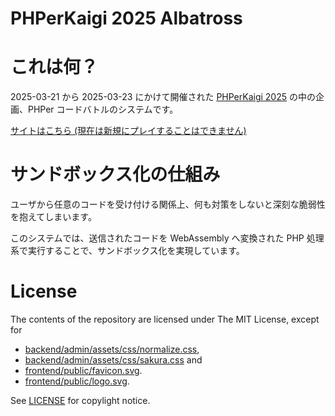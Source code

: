 # PHPerKaigi 2025 Albatross


# これは何？

2025-03-21 から 2025-03-23 にかけて開催された [PHPerKaigi 2025](https://phperkaigi.jp/2025/) の中の企画、PHPer コードバトルのシステムです。

[サイトはこちら (現在は新規にプレイすることはできません)](https://t.nil.ninja/phperkaigi/2025/code-battle/)


# サンドボックス化の仕組み

ユーザから任意のコードを受け付ける関係上、何も対策をしないと深刻な脆弱性を抱えてしまいます。

このシステムでは、送信されたコードを WebAssembly へ変換された PHP 処理系で実行することで、サンドボックス化を実現しています。


# License

The contents of the repository are licensed under The MIT License, except for

* [backend/admin/assets/css/normalize.css](backend/admin/assets/normalize.css),
* [backend/admin/assets/css/sakura.css](backend/admin/assets/sakura.css) and
* [frontend/public/favicon.svg](frontend/public/favicon.svg).
* [frontend/public/logo.svg](frontend/public/logo.svg).

See [LICENSE](./LICENSE) for copylight notice.
